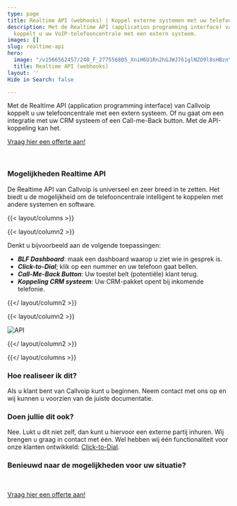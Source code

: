 ```yaml
---
type: page
title: Realtime API (webhooks) | Koppel externe systemen met uw telefooncentrale
description: Met de Realtime API (application programming interface) van Callvoip
  koppelt u uw VoIP-telefooncentrale met een extern systeem.
images: []
slug: realtime-api
hero:
  image: "/v1566562457/240_F_277556805_XniH6U1Rn2hGJWJ761glNZO9l8sHBznY_pixm1i.png"
  title: Realtime API (webhooks)
layout: ''
Hide in Search: false

---
```

Met de Realtime API (application programming interface) van Callvoip koppelt u uw telefooncentrale met een extern systeem. Of nu gaat om een integratie met uw CRM systeem of een Call-me-Back button. Met de API-koppeling kan het.

<a href="/offerte/" class="button">Vraag hier een offerte aan!</a>

<br>

### Mogelijkheden Realtime API

De Realtime API van Callvoip is universeel en zeer breed in te zetten. Het biedt u de mogelijkheid om de telefooncentrale intelligent te koppelen met andere systemen en software.

{{< layout/columns >}}

{{< layout/column2 >}}

Denkt u bijvoorbeeld aan de volgende toepassingen:

* **_BLF Dashboard_**: maak een dashboard waarop u ziet wie in gesprek is.
* **_Click-to-Dial_**; klik op een nummer en uw telefoon gaat bellen.
* **_Call-Me-Back Button_**: Uw toestel belt (potentiële) klant terug.
* **_Koppeling CRM systeem_**: Uw CRM-pakket opent bij inkomende telefonie.

{{</ layout/column2 >}}

{{< layout/column2 >}}

![API](https://www.callvoiptelefonie.nl/wp-content/uploads/2017/02/seamless-integration-icon.png)

{{</ layout/column2 >}}

{{</ layout/columns >}}

### Hoe realiseer ik dit?

Als u klant bent van Callvoip kunt u beginnen. Neem contact met ons op en wij kunnen u voorzien van de juiste documentatie.<br>

### Doen jullie dit ook?

Nee. Lukt u dit niet zelf, dan kunt u hiervoor een externe partij inhuren. Wij brengen u graag in contact met één. Wel hebben wij één functionaliteit voor onze klanten ontwikkeld: [Click-to-Dial](/telefonie/clicktodial/).<br>

### Benieuwd naar de mogelijkheden voor uw situatie?

<br>

<a href="/offerte/" class="button">Vraag hier een offerte aan!</a>